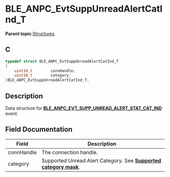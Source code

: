 # BLE\_ANPC\_EvtSuppUnreadAlertCatInd\_T

**Parent topic:**[Structures](GUID-4E49A4DF-FDD3-40FC-801F-BF51C85F516A.md)

## C

```c
typedef struct BLE_ANPC_EvtSuppUnreadAlertCatInd_T
{
    uint16_t        connHandle;
    uint16_t        category;
}BLE_ANPC_EvtSuppUnreadAlertCatInd_T;
```

## Description

Data structure for **[BLE\_ANPC\_EVT\_SUPP\_UNREAD\_ALERT\_STAT\_CAT\_IND](GUID-6B001FFC-2FB3-4121-BBE3-7C382205F26C.md)** event.

## Field Documentation

|Field|Description|
|-----|-----------|
|connHandle|The connection handle.|
|category|Supported Unread Alert Category. See **[Supported category mask](GUID-A98C04B1-FF68-4A04-8EE2-7F678C83A224.md)**.|

